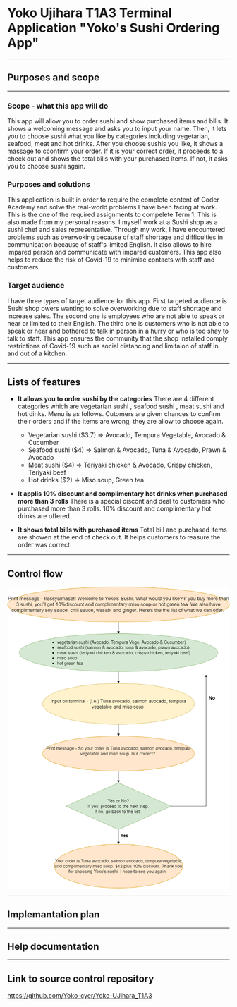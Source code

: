 # Yoko Ujihara T1A3 Terminal Application "Yoko's Sushi Ordering App" 
------------------------------------------
## Purposes and scope
------------------------------------------
### Scope - what this app will do
This app will allow you to order sushi and show purchased items and bills. It shows a welcoming message and asks you to input your name. Then, it lets you to choose sushi what you like by categories including vegetarian, seafood, meat and hot drinks. After you choose sushis you like, it shows a massage to cconfirm your order. If it is your correct order, it proceeds to a check out and shows the total bills with your purchased items. If not, it asks you to choose sushi again.  

### Purposes and solutions 
This application is built in order to require the complete content of Coder Academy and solve the real-world problems I have been facing at work. This is the one of the required assignments to compelete Term 1. This is also made from my personal reasons. I myself work at a Sushi shop as a sushi chef and sales representative. Through my work, I have encountered problems such as overwoking because of staff shortage and difficulties in communication because of staff's limited English. It also allows to hire impared person and communicate with impared customers. This app also helps to reduce the risk of Covid-19 to minimise contacts with staff and customers. 

### Target audience
I have three types of target audience for this app. First targeted audience is Sushi shop owers wanting to solve overworking due to staff shortage and increase sales. The socond one is employees who are not able to speak or hear or limited to their English. The third one is customers who is not able to speak or hear and bothered to talk in person in a hurry or who is too shay to talk to staff. This app ensures the community that the shop installed comply restrictions of Covid-19 such as social distancing and limitaion of staff in and out of a kitchen.  

---------------------------------------
## Lists of features 

- **It allows you to order sushi by the categories**
There are 4 different categories which are vegetarian sushi , seafood sushi , meat sushi and hot dinks. Menu is as follows. Cutomers are given chances to confirm their orders and if the items are wrong, they are allow to choose again. 
    - Vegetarian sushi ($3.7) => Avocado, Tempura Vegetable, Avocado & Cucumber
    - Seafood sushi    ($4) => Salmon & Avocado, Tuna & Avocado, Prawn & Avocado
    - Meat sushi       ($4) => Teriyaki chicken & Avocado, Crispy chicken, Teriyaki beef
    - Hot drinks       ($2) => Miso soup, Green tea

- **It applis 10% discount and complimentary hot drinks when purchased more than 3 rolls**
There is a special discont and deal to customers who purchased more than 3 rolls. 10% discount and complimentary hot drinks are offered.  

- **It shows total bills with purchased items**
Total bill and purchased items are showen at the end of check out. It helps customers to reasure the order was correct. 

------------------------------------------------
## Control flow

![flowchart](/docs/T1A3_flowchart.png)

------------------------------------------------
## Implemantation plan

--------------------------------------------------
## Help documentation

-------------------------------------------------
## Link to source control repository
<https://github.com/Yoko-cyer/Yoko-UJihara_T1A3>
